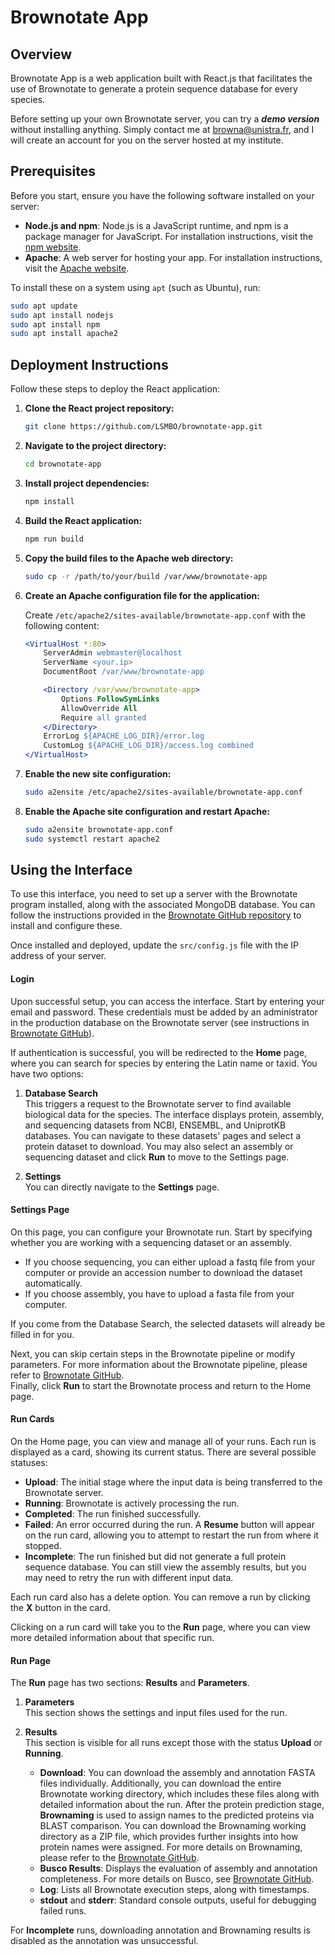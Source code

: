 # Brownotate App

## Overview

Brownotate App is a web application built with React.js that facilitates the use of Brownotate to generate a protein sequence database for every species.

Before setting up your own Brownotate server, you can try a ***demo version*** without installing anything. Simply contact me at browna@unistra.fr, and I will create an account for you on the server hosted at my institute.

## Prerequisites

Before you start, ensure you have the following software installed on your server:

- **Node.js and npm**: Node.js is a JavaScript runtime, and npm is a package manager for JavaScript. For installation instructions, visit the [npm website](https://docs.npmjs.com/downloading-and-installing-node-js-and-npm).
- **Apache**: A web server for hosting your app. For installation instructions, visit the [Apache website](https://httpd.apache.org/).

To install these on a system using `apt` (such as Ubuntu), run:

```bash
sudo apt update
sudo apt install nodejs
sudo apt install npm
sudo apt install apache2
```

## Deployment Instructions

Follow these steps to deploy the React application:

1. **Clone the React project repository:**

    ```bash
    git clone https://github.com/LSMBO/brownotate-app.git
    ```

2. **Navigate to the project directory:**

    ```bash
    cd brownotate-app
    ```

3. **Install project dependencies:**

    ```bash
    npm install
    ```

4. **Build the React application:**

    ```bash
    npm run build
    ```

5. **Copy the build files to the Apache web directory:**

    ```bash
    sudo cp -r /path/to/your/build /var/www/brownotate-app
    ```

6. **Create an Apache configuration file for the application:**

    Create `/etc/apache2/sites-available/brownotate-app.conf` with the following content:

    ```apache
    <VirtualHost *:80>
        ServerAdmin webmaster@localhost
        ServerName <your.ip>
        DocumentRoot /var/www/brownotate-app

        <Directory /var/www/brownotate-app>
            Options FollowSymLinks
            AllowOverride All
            Require all granted
        </Directory>
        ErrorLog ${APACHE_LOG_DIR}/error.log
        CustomLog ${APACHE_LOG_DIR}/access.log combined
    </VirtualHost>
    ```

7. **Enable the new site configuration:**

    ```bash
    sudo a2ensite /etc/apache2/sites-available/brownotate-app.conf
    ```

8. **Enable the Apache site configuration and restart Apache:**

    ```bash
    sudo a2ensite brownotate-app.conf
	sudo systemctl restart apache2
    ```

## Using the Interface

To use this interface, you need to set up a server with the Brownotate program installed, along with the associated MongoDB database. You can follow the instructions provided in the [Brownotate GitHub repository](https://github.com/LSMBO/Brownotate) to install and configure these.

Once installed and deployed, update the `src/config.js` file with the IP address of your server.

#### Login
Upon successful setup, you can access the interface. Start by entering your email and password. These credentials must be added by an administrator in the production database on the Brownotate server (see instructions in [Brownotate GitHub](https://github.com/LSMBO/Brownotate)).

If authentication is successful, you will be redirected to the **Home** page, where you can search for species by entering the Latin name or taxid. You have two options:

1. **Database Search**  
   This triggers a request to the Brownotate server to find available biological data for the species. The interface displays protein, assembly, and sequencing datasets from NCBI, ENSEMBL, and UniprotKB databases. You can navigate to these datasets' pages and select a protein dataset to download. You may also select an assembly or sequencing dataset and click **Run** to move to the Settings page.

2. **Settings**  
   You can directly navigate to the **Settings** page.

#### Settings Page
On this page, you can configure your Brownotate run. Start by specifying whether you are working with a sequencing dataset or an assembly.  
- If you choose sequencing, you can either upload a fastq file from your computer or provide an accession number to download the dataset automatically.  
- If you choose assembly, you have to upload a fasta file from your computer. 

If you come from the Database Search, the selected datasets will already be filled in for you.

Next, you can skip certain steps in the Brownotate pipeline or modify parameters. For more information about the Brownotate pipeline, please refer to [Brownotate GitHub](https://github.com/LSMBO/Brownotate).  
Finally, click **Run** to start the Brownotate process and return to the Home page.

#### Run Cards
On the Home page, you can view and manage all of your runs. Each run is displayed as a card, showing its current status. There are several possible statuses:

- **Upload**: The initial stage where the input data is being transferred to the Brownotate server.
- **Running**: Brownotate is actively processing the run.
- **Completed**: The run finished successfully.
- **Failed**: An error occurred during the run. A **Resume** button will appear on the run card, allowing you to attempt to restart the run from where it stopped.
- **Incomplete**: The run finished but did not generate a full protein sequence database. You can still view the assembly results, but you may need to retry the run with different input data.

Each run card also has a delete option. You can remove a run by clicking the **X** button in the card.

Clicking on a run card will take you to the **Run** page, where you can view more detailed information about that specific run.

#### Run Page
The **Run** page has two sections: **Results** and **Parameters**.

1. **Parameters**  
   This section shows the settings and input files used for the run.

2. **Results**  
   This section is visible for all runs except those with the status **Upload** or **Running**.
   - **Download**: You can download the assembly and annotation FASTA files individually. Additionally, you can download the entire Brownotate working directory, which includes these files along with detailed information about the run. After the protein prediction stage, **Brownaming** is used to assign names to the predicted proteins via BLAST comparison. You can download the Brownaming working directory as a ZIP file, which provides further insights into how protein names were assigned. For more details on Brownaming, please refer to the [Brownotate GitHub](https://github.com/LSMBO/Brownotate).
   - **Busco Results**: Displays the evaluation of assembly and annotation completeness. For more details on Busco, see [Brownotate GitHub](https://github.com/LSMBO/Brownotate).  
   - **Log**: Lists all Brownotate execution steps, along with timestamps.  
   - **stdout** and **stderr**: Standard console outputs, useful for debugging failed runs.

For **Incomplete** runs, downloading annotation and Brownaming results is disabled as the annotation was unsuccessful.
